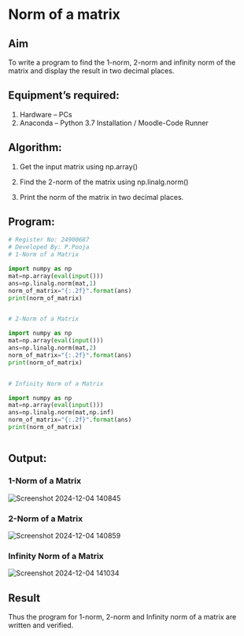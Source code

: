 # Norm of a matrix
## Aim
To write a program to find the 1-norm, 2-norm and infinity norm of the matrix and display the result in two decimal places.
## Equipment’s required:
1.	Hardware – PCs
2.	Anaconda – Python 3.7 Installation / Moodle-Code Runner
## Algorithm:
	
 1. Get the input matrix using np.array()   

2. Find the 2-norm of the matrix using np.linalg.norm()
	
 3. Print the norm of the matrix in two decimal places.
## Program:
```Python
# Register No: 24900687
# Developed By: P.Pooja
# 1-Norm of a Matrix

import numpy as np
mat=np.array(eval(input()))
ans=np.linalg.norm(mat,1)
norm_of_matrix="{:.2f}".format(ans)
print(norm_of_matrix)


# 2-Norm of a Matrix

import numpy as np
mat=np.array(eval(input()))
ans=np.linalg.norm(mat,2)
norm_of_matrix="{:.2f}".format(ans)
print(norm_of_matrix)


# Infinity Norm of a Matrix

import numpy as np
mat=np.array(eval(input()))
ans=np.linalg.norm(mat,np.inf)
norm_of_matrix="{:.2f}".format(ans)
print(norm_of_matrix)



```
## Output:
### 1-Norm of a Matrix

![Screenshot 2024-12-04 140845](https://github.com/user-attachments/assets/45132e37-98a9-4670-976f-876fc6731468)


### 2-Norm of a Matrix

![Screenshot 2024-12-04 140859](https://github.com/user-attachments/assets/e1e33384-8da2-4b1c-9df3-ee6acd6d6fee)


### Infinity Norm of a Matrix

![Screenshot 2024-12-04 141034](https://github.com/user-attachments/assets/418cddb4-b308-4221-bc2e-11ca01176039)


## Result
Thus the program for 1-norm, 2-norm and Infinity norm of a matrix are written and verified.
